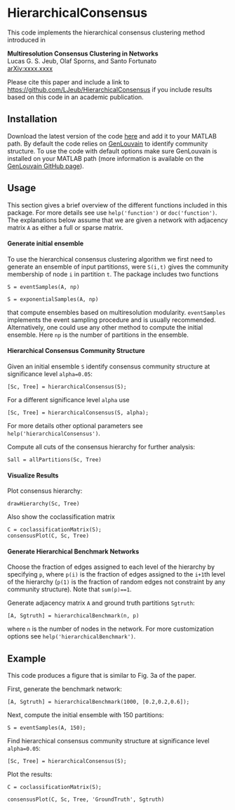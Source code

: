 # HierarchicalConsensus


This code implements the hierarchical consensus clustering method introduced in

**Multiresolution Consensus Clustering in Networks**  
Lucas G. S. Jeub, Olaf Sporns, and Santo Fortunato  
[arXiv:xxxx.xxxx](http://arxiv.com/)

Please cite this paper and include a link to https://github.com/LJeub/HierarchicalConsensus if you include results based on this code in an academic publication.


## Installation 

Download the latest version of the code [here](https://github.com/LJeub/HierarchicalConsensus/releases/latest) and add it to your MATLAB path. By default the code relies on [GenLouvain](http://netwiki.amath.unc.edu/GenLouvain/GenLouvain) to identify community structure. To use the code with default options make sure GenLouvain is installed on your MATLAB path (more information is available on the [GenLouvain GitHub page](https://github.com/GenLouvain/GenLouvain)). 


## Usage

This section gives a brief overview of the different functions included in this package. For more details see use `help('function')` or `doc('function')`. The explanations below assume that we are given a network with adjacency matrix `A` as either a full or sparse matrix.

#### Generate initial ensemble

To use the hierarchical consensus clustering algorithm we first need to generate an ensemble of input partitions`S`, were `S(i,t)` gives the community membership of node `i` in partition `t`.  The package includes two functions 

	S = eventSamples(A, np)

	S = exponentialSamples(A, np)
	
that compute ensembles based on multiresolution modularity. `eventSamples` implements the event sampling procedure and is usually recommended. Alternatively, one could use any other method to compute the initial ensemble. Here `np` is the number of partitions in the ensemble. 

#### Hierarchical Consensus Community Structure

Given an initial ensemble `S` identify consensus community structure at significance level `alpha=0.05`:

	[Sc, Tree] = hierarchicalConsensus(S);

For a different significance level `alpha` use

	[Sc, Tree] = hierarchicalConsensus(S, alpha);
	
For more details other optional parameters see `help('hierarchicalConsensus')`.

Compute all cuts of the consensus hierarchy for further analysis:
	
	Sall = allPartitions(Sc, Tree)

#### Visualize Results

Plot consensus hierarchy:
	
	drawHierarchy(Sc, Tree)

Also show the coclassification matrix

	C = coclassificationMatrix(S);
	consensusPlot(C, Sc, Tree)
	
#### Generate Hierarchical Benchmark Networks

Choose the fraction of edges assigned to each level of the hierarchy by specifying `p`, where `p(i)` is the fraction of edges assigned to the `i+1`th level of the hierarchy (`p(1)` is the fraction of random edges not constraint by any community structure). Note that `sum(p)==1`.

Generate adjacency matrix `A` and ground truth partitions `Sgtruth`:

	[A, Sgtruth] = hierarchicalBenchmark(n, p)
	
where `n` is the number of nodes in the network. For more customization options see `help('hierarchicalBenchmark')`.


## Example

This code produces a figure that is similar to Fig. 3a of the paper. 

First, generate the benchmark network:

	[A, Sgtruth] = hierarchicalBenchmark(1000, [0.2,0.2,0.6]);
	

Next, compute the initial ensemble with 150 partitions:

	S = eventSamples(A, 150);
	
Find hierarchical consensus community structure at significance level `alpha=0.05`:

	[Sc, Tree] = hierarchicalConsensus(S);
	
Plot the results:
	
	C = coclassificationMatrix(S);
	
	consensusPlot(C, Sc, Tree, 'GroundTruth', Sgtruth)

